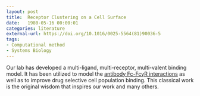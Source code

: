 ```yaml
---
layout: post
title:  Receptor Clustering on a Cell Surface
date:   1980-05-16 00:00:01
categories: literature
external-url: https://doi.org/10.1016/0025-5564(81)90036-5
tags:
- Computational method
- Systems Biology
---
```

Our lab has developed a multi-ligand, multi-receptor, multi-valent binding model. It has been utilized to model the [antibody Fc-FcγR interactions](https://doi.org/10.1016/j.cels.2018.05.018) as well as to improve drug selective cell population binding. This classical work is the original wisdom that inspires our work and many others.